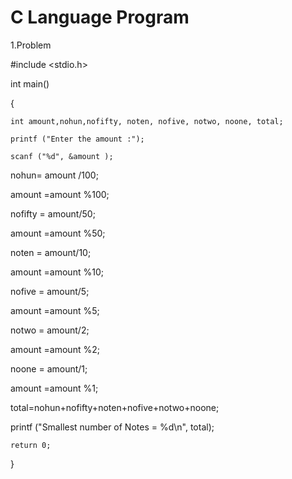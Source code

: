 # C Language Program 
1.Problem

#include <stdio.h>

int main()

{

    int amount,nohun,nofifty, noten, nofive, notwo, noone, total;

    printf ("Enter the amount :");

    scanf ("%d", &amount );

   

   nohun= amount /100;

   amount =amount %100;

  

   nofifty = amount/50;

   amount =amount %50;

  

   noten = amount/10;

   amount =amount %10;

  

   nofive = amount/5;

   amount =amount %5;

  

   notwo = amount/2;

   amount =amount %2;

  

   noone = amount/1;

   amount =amount %1;

  

  total=nohun+nofifty+noten+nofive+notwo+noone;

  printf ("Smallest number of Notes = %d\n", total);

    return 0;

}

